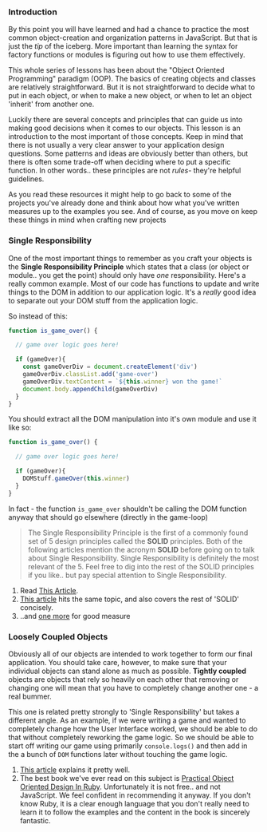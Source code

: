 ### Introduction
By this point you will have learned and had a chance to practice the most common object-creation and organization patterns in JavaScript.  But that is just the _tip_ of the iceberg. More important than learning the syntax for factory functions or modules is figuring out how to use them effectively.

This whole series of lessons has been about the "Object Oriented Programming" paradigm (OOP).  The basics of creating objects and classes are relatively straightforward. But it is not straightforward to decide what to put in each object, or when to make a new object, or when to let an object 'inherit' from another one.

Luckily there are several concepts and principles that can guide us into making good decisions when it comes to our objects.  This lesson is an introduction to the most important of those concepts.  Keep in mind that there is not usually a very clear answer to your application design questions.  Some patterns and ideas are obviously better than others, but there is often some trade-off when deciding where to put a specific function. In other words.. these principles are not _rules_- they're helpful guidelines.  

As you read these resources it might help to go back to some of the projects you've already done and think about how what you've written measures up to the examples you see.  And of course, as you move on keep these things in mind when crafting new projects

### Single Responsibility

One of the most important things to remember as you craft your objects is the __Single Responsibility Principle__ which states that a class (or object or module.. you get the point) should only have _one_ responsibility.  Here's a really common example. Most of our code has functions to update and write things to the DOM in addition to our application logic.  It's a _really_ good idea to separate out your DOM stuff from the application logic.

So instead of this:

~~~javascript
function is_game_over() {

  // game over logic goes here!

  if (gameOver){
    const gameOverDiv = document.createElement('div')
    gameOverDiv.classList.add('game-over')
	gameOverDiv.textContent = `${this.winner} won the game!`
    document.body.appendChild(gameOverDiv)
  }
}
~~~

You should extract all the DOM manipulation into it's own module and use it like so:

~~~javascript
function is_game_over() {

  // game over logic goes here!

  if (gameOver){
    DOMStuff.gameOver(this.winner)
  }
}
~~~

In fact - the function `is_game_over` shouldn't be calling the DOM function anyway that should go elsewhere (directly in the game-loop)

> The Single Responsibility Principle is the first of a commonly found set of 5 design principles called the __SOLID__ principles.   Both of the following articles mention the acronym __SOLID__ before going on to talk about Single Responsibility.  Single Responsibility is definitely the most relevant of the 5.  Feel free to dig into the rest of the SOLID principles if you like.. but pay special attention to Single Responsibility.

1. Read [This Article](http://aspiringcraftsman.com/2011/12/08/solid-javascript-single-responsibility-principle/).
2. [This article](https://thefullstack.xyz/solid-javascript/) hits the same topic, and also covers the rest of 'SOLID' concisely.
3. ..and [one more](https://medium.com/@cramirez92/s-o-l-i-d-the-first-5-priciples-of-object-oriented-design-with-javascript-790f6ac9b9fa) for good measure



### Loosely Coupled Objects

Obviously all of our objects are intended to work together to form our final application.  You should take care, however, to make sure that your individual objects can stand alone as much as possible. __Tightly coupled__ objects are objects that rely so heavily on each other that removing or changing one will mean that you have to completely change another one - a real bummer.

This one is related pretty strongly to 'Single Responsibility' but takes a different angle.  As an example, if we were writing a game and wanted to completely change how the User Interface worked, we should be able to do that without completely reworking the game logic.  So we should be able to start off writing our game using primarily `console.logs()` and then add in the a bunch of `DOM` functions later without touching the game logic.

1. [This article](https://www.innoarchitech.com/scalable-maintainable-javascript-coupling/) explains it pretty well.
2. The best book we've ever read on this subject is [Practical Object Oriented Design In Ruby](http://www.poodr.com/).  Unfortunately it is not free.. and not JavaScript.  We feel confident in recommending it anyway.  If you don't know Ruby, it is a clear enough language that you don't really need to learn it to follow the examples and the content in the book is sincerely fantastic.
